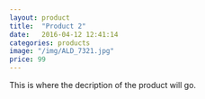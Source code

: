 ```yaml
---
layout: product
title:  "Product 2"
date:   2016-04-12 12:41:14
categories: products
image: "/img/ALD_7321.jpg"
price: 99
---
```


This is where the decription of the product will go.
